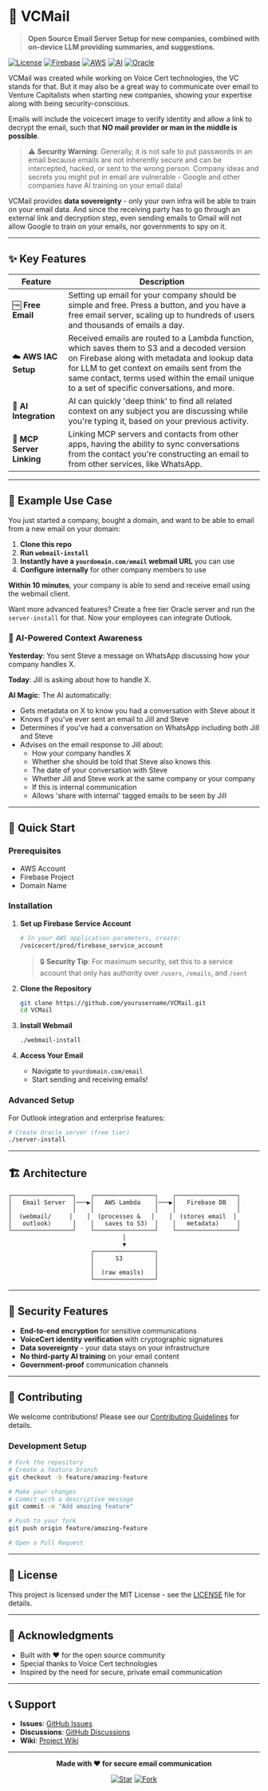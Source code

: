 # 🚀 VCMail

> **Open Source Email Server Setup for new companies, combined with on-device LLM providing summaries, and suggestions.**

[![License](https://img.shields.io/badge/license-MIT-blue.svg)](LICENSE)
[![Firebase](https://img.shields.io/badge/Firebase-Realtime%20Database-orange.svg)](https://firebase.google.com/)
[![AWS](https://img.shields.io/badge/AWS-Lambda%20%7C%20S3-yellow.svg)](https://aws.amazon.com/)
[![AI](https://img.shields.io/badge/AI-LLM%20Integration-purple.svg)](https://webllm.mlc.ai/)
[![Oracle](https://img.shields.io/badge/Oracle_Database-F80000?style=flat&logo=oracle&logoColor=white)](https://signup.cloud.oracle.com/)

VCMail was created while working on Voice Cert technologies, the VC stands for that. But it may also be a great way to communicate over email to Venture Capitalists when starting new companies, showing your expertise along with being security-conscious.

Emails will include the voicecert image to verify identity and allow a link to decrypt the email, such that **NO mail provider or man in the middle is possible**.

> ⚠️ **Security Warning**: Generally, it is not safe to put passwords in an email because emails are not inherently secure and can be intercepted, hacked, or sent to the wrong person. Company ideas and secrets you might put in email are vulnerable - Google and other companies have AI training on your email data!

VCMail provides **data sovereignty** - only your own infra will be able to train on your email data. And since the receiving party has to go through an external link and decryption step, even sending emails to Gmail will not allow Google to train on your emails, nor governments to spy on it.

---

## ✨ Key Features

| Feature | Description |
|---------|-------------|
| 🆓 **Free Email** | Setting up email for your company should be simple and free. Press a button, and you have a free email server, scaling up to hundreds of users and thousands of emails a day. |
| ☁️ **AWS IAC Setup** | Received emails are routed to a Lambda function, which saves them to S3 and a decoded version on Firebase along with metadata and lookup data for LLM to get context on emails sent from the same contact, terms used within the email unique to a set of specific conversations, and more. |
| 🤖 **AI Integration** | AI can quickly 'deep think' to find all related context on any subject you are discussing while you're typing it, based on your previous activity. |
| 🔗 **MCP Server Linking** | Linking MCP servers and contacts from other apps, having the ability to sync conversations from the contact you're constructing an email to from other services, like WhatsApp. |

---

## 🎯 Example Use Case

You just started a company, bought a domain, and want to be able to email from a new email on your domain:

1. **Clone this repo**
2. **Run `webmail-install`**
3. **Instantly have a `yourdomain.com/email` webmail URL** you can use
4. **Configure internally** for other company members to use

**Within 10 minutes**, your company is able to send and receive email using the webmail client.

Want more advanced features? Create a free tier Oracle server and run the `server-install` for that. Now your employees can integrate Outlook.

### 🤖 AI-Powered Context Awareness

**Yesterday**: You sent Steve a message on WhatsApp discussing how your company handles X.

**Today**: Jill is asking about how to handle X.

**AI Magic**: The AI automatically:
- Gets metadata on X to know you had a conversation with Steve about it
- Knows if you've ever sent an email to Jill and Steve
- Determines if you've had a conversation on WhatsApp including both Jill and Steve
- Advises on the email response to Jill about:
  - How your company handles X
  - Whether she should be told that Steve also knows this
  - The date of your conversation with Steve
  - Whether Jill and Steve work at the same company or your company
  - If this is internal communication
  - Allows 'share with internal' tagged emails to be seen by Jill

---

## 🚀 Quick Start

### Prerequisites
- AWS Account
- Firebase Project
- Domain Name

### Installation

1. **Set up Firebase Service Account**
   ```bash
   # In your AWS application parameters, create:
   /voicecert/prod/firebase_service_account
   ```
   
   > 🔒 **Security Tip**: For maximum security, set this to a service account that only has authority over `/users`, `/emails`, and `/sent`

2. **Clone the Repository**
   ```bash
   git clone https://github.com/yourusername/VCMail.git
   cd VCMail
   ```

3. **Install Webmail**
   ```bash
   ./webmail-install
   ```

4. **Access Your Email**
   - Navigate to `yourdomain.com/email`
   - Start sending and receiving emails!

### Advanced Setup

For Outlook integration and enterprise features:

```bash
# Create Oracle server (free tier)
./server-install
```

---

## 🏗️ Architecture

```
┌─────────────────┐    ┌─────────────────┐    ┌─────────────────┐
│   Email Server  │───▶│   AWS Lambda    │───▶│   Firebase DB   │
│                 │    │                 │    │                 │
│  (webmail/     │    │  (processes &   │    │  (stores email  │
│   outlook)      │    │   saves to S3)  │    │   metadata)     │
└─────────────────┘    └─────────────────┘    └─────────────────┘
                                │
                                ▼
                       ┌─────────────────┐
                       │      S3         │
                       │                 │
                       │  (raw emails)   │
                       └─────────────────┘
```

---

## 🔐 Security Features

- **End-to-end encryption** for sensitive communications
- **VoiceCert identity verification** with cryptographic signatures
- **Data sovereignty** - your data stays on your infrastructure
- **No third-party AI training** on your email content
- **Government-proof** communication channels

---

## 🤝 Contributing

We welcome contributions! Please see our [Contributing Guidelines](CONTRIBUTING.md) for details.

### Development Setup
```bash
# Fork the repository
# Create a feature branch
git checkout -b feature/amazing-feature

# Make your changes
# Commit with a descriptive message
git commit -m "Add amazing feature"

# Push to your fork
git push origin feature/amazing-feature

# Open a Pull Request
```

---

## 📄 License

This project is licensed under the MIT License - see the [LICENSE](LICENSE) file for details.

---

## 🙏 Acknowledgments

- Built with ❤️ for the open source community
- Special thanks to Voice Cert technologies
- Inspired by the need for secure, private email communication

---

## 📞 Support

- **Issues**: [GitHub Issues](https://github.com/yourusername/VCMail/issues)
- **Discussions**: [GitHub Discussions](https://github.com/yourusername/VCMail/discussions)
- **Wiki**: [Project Wiki](https://github.com/yourusername/VCMail/wiki)

---

<div align="center">

**Made with ❤️ for secure email communication**

[![Star](https://img.shields.io/github/stars/yourusername/VCMail?style=social)](https://github.com/yourusername/VCMail)
[![Fork](https://img.shields.io/github/forks/yourusername/VCMail?style=social)](https://github.com/yourusername/VCMail)

</div>
